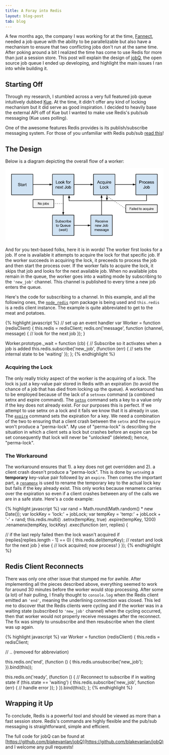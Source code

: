 ```yaml
---
title: A Foray into Redis
layout: blog-post
tab: blog
---
```


A few months ago, the company I was working for at the time, [Fannect](http://www.fannect.me), needed a job queue with the ability to be parallelizable but also have a mechanism to ensure that two conflicting jobs don't run at the same time. After poking around a bit I realized the time has come to use Redis for more than just a session store. This post will explain the design of [jobQ](https://github.com/blakevanlan/jobQ), the open source job queue I ended up developing, and highlight the main issues I ran into while building it.
<!-- end excerpt -->

## Starting Off

Through my research, I stumbled across a very full featured job queue intuitively dubbed [Kue](http://learnboost.github.io/kue/). At the time, it didn't offer any kind of locking mechanism but it did serve as good inspiration. I decided to heavily base the external API off of Kue but I wanted to make use Redis's pub/sub messaging (Kue uses polling).

One of the awesome features Redis provides is its publish/subscribe messaging system. For those of you unfamiliar with Redis pub/sub [read this](http://en.wikipedihttp://redis.io/topics/pubsub)! 

## The Design

Below is a diagram depicting the overall flow of a worker:

![Job Queue Design](/images/blog/redis/JobQueueDesign.png)

And for you text-based folks, here it is in words! The worker first looks for a job. If one is available it attempts to acquire the lock for that specific job. If the worker succeeds in acquiring the lock, it preceeds to process the job and then start the process over. If the worker fails to acquire the lock, it skips that job and looks for the next available job. When no available jobs remain in the queue, the worker goes into a waiting mode by subscribing to the <code><span class="s1">'new_job'</span></code> channel. This channel is published to every time a new job enters the queue.

Here's the code for subscribing to a channel. In this example, and all the following ones, the [<code>node_redis</code>](https://github.com/mranney/node_redis) npm package is being used and <code>this.redis</code> is a redis client instance. The example is quite abbreviated to get to the meat and potatoes.

{% highlight javascript %}
// set up an event handler
var Worker = function (redisClient) {
   this.redis = redisClient;
   redis.on('message', function (channel, message) {
      // look for the next job
   });
}

Worker.prototype._wait = function (cb) {
   // Subscribe so it activates when a job is added
   this.redis.subscribe('new_job', (function (err) {
      // sets the internal state to be 'waiting'
   });
};
{% endhighlight %}

### Acquiring the Lock

The only really tricky aspect of the worker is the acquiring of a lock. The lock is just a key-value pair stored in Redis with an expiration (to avoid the chance of a job that has died from locking up the queue). A workaround has to be employed because of the lack of a <code>setnxex</code> command (a combined setnx and expire command). The [<code>setnx</code>](http://redis.io/commands/setnx) command sets a key to a value only if the key does not already exist. For our purposes this is perfect. If we attempt to use setnx on a lock and it fails we know that it is already in use. The [<code>expire</code>](http://redis.io/commands/setex) command sets the expiration for a key. We need a combination of the two to ensuring that a client crash between the <code>setnx</code> and the <code>expire</code> won't produce a "perma-lock". My use of "perma-lock" is describing the situation in which a client sets a lock but crashes before an expire can be set  consequently that lock will never be "unlocked" (deleted); hence, "perma-lock".

### The Workaround

The workaround ensures that 1). a key does not get overridden and 2). a client crash doesn't produce a "perma-lock". This is done by <code>setnx</code>ing a __temporary__ key-value pair followed by an <code>expire</code>. Then comes the important part, a [<code>renamenx</code>](http://redis.io/commands/renamenx) is used to rename the temporary key to the actual lock key but fails if the key already exist. This only works because renamenx carries over the expiration so even if a client crashes between any of the calls we are in a safe state. Here's a code example:

{% highlight javascript %}
var rand = Math.round(Math.random() * new Date());
var lockKey = 'lock:' + jobLock;
var tempKey = 'temp:' + jobLock + '-' + rand;
this.redis.multi()
   .setnx(tempKey, true)
   .expire(tempKey, 1200)
   .renamenx(tempKey, lockKey)
   .exec(function (err, replies) {

   // if the last reply failed then the lock wasn't acquired
   if (replies[replies.length - 1] == 0) {
      this.redis.del(tempKey);
      // restart and look for the next job
   } else {
      // lock acquired; now process!
   }
});
{% endhighlight %}

## Redis Client Reconnects

There was only one other issue that stumped me for awhile. After implementing all the pieces described above, everything seemed to work for around 30 minutes before the worker would stop processing. After some (a lot) of hair pulling, I finally thought to <code>console.log</code> when the Redis client emitted an <code><span class="s1">'end'</span></code>, meaning the underlining connection was closed. This led me to discover that the Redis clients were cycling and if the worker was in a waiting state (subscribed to <code><span class="s1">'new_job'</span></code> channel) when the cycling occurred, then that worker would not properly receive messages after the reconnect. The fix was simply to unsubscribe and then resubscribe when the client was up again.

{% highlight javascript %}
var Worker = function (redisClient) {
   this.redis = redisClient;
   
   // .. (removed for abbreviation)
   
   this.redis.on('end', (function () {
      this.redis.unsubscribe('new_job');
   }).bind(this));

   this.redis.on('ready', (function () {
      // Reconnect to subscribe if in waiting state
      if (this.state == 'waiting') {
         this.redis.subscribe('new_job', function (err) {
            // handle error
         });
      }
   }).bind(this));
}; 
{% endhighlight %}

## Wrapping it Up

To conclude, Redis is a powerful tool and should be viewed as more than a fast session store. Redis's commands are highly flexible and the pub/sub messaging is straightforward, simple and efficient.

The full code for jobQ can be found at [https://github.com/blakevanlan/jobQ](https://github.com/blakevanlan/jobQ) and I welcome any pull requests!